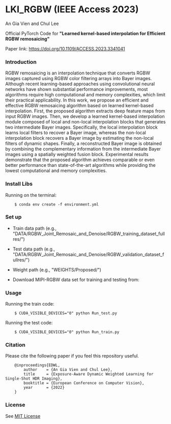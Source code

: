 # LKI_RGBW (IEEE Access 2023)
An Gia Vien and Chul Lee

Official PyTorch Code for **"Learned kernel-based interpolation for Efficient RGBW remosaicing"**

Paper link: https://doi.org/10.1109/ACCESS.2023.3341041

### Introduction
RGBW remosaicing is an interpolation technique that converts RGBW images captured using RGBW color filtering arrays into Bayer images. Although recent learning-based approaches using convolutional neural networks have shown substantial performance improvements, most algorithms require high computational and memory complexities, which limit their practical applicability. In this work, we propose an efficient and effective RGBW remosaicing algorithm based on learned kernel-based interpolation. First, the proposed algorithm extracts deep feature maps from input RGBW images. Then, we develop a learned kernel-based interpolation module composed of local and non-local interpolation blocks that generates two intermediate Bayer images. Specifically, the local interpolation block learns local filters to recover a Bayer image, whereas the non-local interpolation block recovers a Bayer image by estimating the non-local filters of dynamic shapes. Finally, a reconstructed Bayer image is obtained by combining the complementary information from the intermediate Bayer images using a spatially weighted fusion block. Experimental results demonstrate that the proposed algorithm achieves comparable or even better performance than state-of-the-art algorithms while providing the lowest computational and memory complexities.

### Install Libs
Running on the terminal:
```
    $ conda env create -f environment.yml
```
### Set up
- Train data path (e.g., "DATA/RGBW_Joint_Remosaic_and_Denoise/RGBW_training_dataset_fullres/")
- Test data path (e.g., "DATA/RGBW_Joint_Remosaic_and_Denoise/RGBW_validation_dataset_fullres/")
- Weight path (e.g., "WEIGHTS/Proposed/")

- Download MIPI-RGBW data set for training and testing from:
  
### Usage
Running the train code:
```
    $ CUDA_VISIBLE_DEVICES="0" python Run_test.py
```
Running the test code:
```
    $ CUDA_VISIBLE_DEVICES="0" python Run_train.py
```
### Citation
Please cite the following paper if you feel this repository useful.
```
    @inproceedings{EDWL,
        author    = {An Gia Vien and Chul Lee}, 
        title     = {Exposure-Aware Dynamic Weighted Learning for Single-Shot HDR Imaging}, 
        booktitle = {European Conference on Computer Vision},
        year      = {2022}
    }
```
### License
See [MIT License](https://github.com/viengiaan/EDWL/blob/main/LICENSE)
